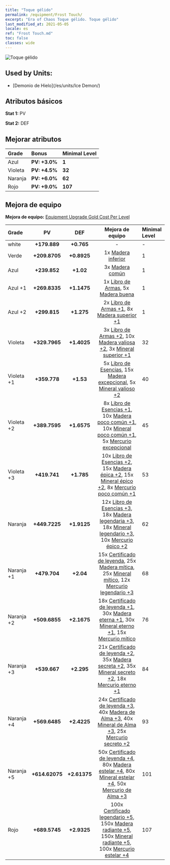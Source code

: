 ```yaml
---
title: "Toque gélido"
permalink: /equipment/Frost Touch/
excerpt: "Era of Chaos Toque gélido. Toque gélido"
last_modified_at: 2021-05-05
locale: es
ref: "Frost Touch.md"
toc: false
classes: wide
---
```


  ![Toque gélido](/images/e/e_9082.png)

## Used by Units:

* [Demonio de Hielo](/es/units/Ice Demon/) 


## Atributos básicos
 **Stat 1:** PV

 **Stat 2:** DEF

## Mejorar atributos

  |     Grade    |   Bonus | Minimal Level | 
  |:-------------|:--------|:--------------| 
  | Azul | **PV: +3.0%** | **1** | 
  | Violeta | **PV: +4.5%** | **32** | 
  | Naranja | **PV: +6.0%** | **62** | 
  | Rojo | **PV: +9.0%** | **107** | 


## Mejora de equipo
 **Mejora de equipo:** [Equipment Upgrade Gold Cost Per Level](/equipment/EquipmentUpgradeCostPerLevel/) 

  |          Grade      | PV | DEF | Mejora de equipo | Minimal Level |
  |:--------------------|:---------:|:---------:|:----------------:|:--------------|
  | white | **+179.889** | **+0.765** | - | - |
  | Verde | **+209.8705** | **+0.8925** | 1x [Madera inferior](/ItemsES/mat_1/) | 1 |
  | Azul | **+239.852** | **+1.02** | 3x [Madera común](/ItemsES/mat_7/) | 1 |
  | Azul +1 | **+269.8335** | **+1.1475** | 1x [Libro de Armas](/ItemsES/mat_18/), 5x [Madera buena](/ItemsES/mat_13/) | 1 |
  | Azul +2 | **+299.815** | **+1.275** | 2x [Libro de Armas +1](/ItemsES/mat_25/), 8x [Madera superior +1](/ItemsES/mat_20/) | 1 |
  | Violeta | **+329.7965** | **+1.4025** | 3x [Libro de Armas +2](/ItemsES/mat_32/), 10x [Madera valiosa +2](/ItemsES/mat_27/), 3x [Mineral superior +1](/ItemsES/mat_19/) | 32 |
  | Violeta +1 | **+359.778** | **+1.53** | 5x [Libro de Esencias](/ItemsES/mat_39/), 15x [Madera excepcional](/ItemsES/mat_34/), 5x [Mineral valioso +2](/ItemsES/mat_26/) | 40 |
  | Violeta +2 | **+389.7595** | **+1.6575** | 8x [Libro de Esencias +1](/ItemsES/mat_46/), 10x [Madera poco común +1](/ItemsES/mat_41/), 10x [Mineral poco común +1](/ItemsES/mat_40/), 5x [Mercurio excepcional](/ItemsES/mat_35/) | 45 |
  | Violeta +3 | **+419.741** | **+1.785** | 10x [Libro de Esencias +2](/ItemsES/mat_53/), 15x [Madera épica +2](/ItemsES/mat_48/), 15x [Mineral épico +2](/ItemsES/mat_47/), 8x [Mercurio poco común +1](/ItemsES/mat_42/) | 53 |
  | Naranja | **+449.7225** | **+1.9125** | 12x [Libro de Esencias +3](/ItemsES/mat_60/), 18x [Madera legendaria +3](/ItemsES/mat_55/), 18x [Mineral legendario +3](/ItemsES/mat_54/), 10x [Mercurio épico +2](/ItemsES/mat_49/) | 62 |
  | Naranja +1 | **+479.704** | **+2.04** | 15x [Certificado de leyenda](/ItemsES/mat_67/), 25x [Madera mítica](/ItemsES/mat_62/), 25x [Mineral mítico](/ItemsES/mat_61/), 12x [Mercurio legendario +3](/ItemsES/mat_56/) | 68 |
  | Naranja +2 | **+509.6855** | **+2.1675** | 18x [Certificado de leyenda +1](/ItemsES/mat_74/), 30x [Madera eterna +1](/ItemsES/mat_69/), 30x [Mineral eterno +1](/ItemsES/mat_68/), 15x [Mercurio mítico](/ItemsES/mat_63/) | 76 |
  | Naranja +3 | **+539.667** | **+2.295** | 21x [Certificado de leyenda +2](/ItemsES/mat_81/), 35x [Madera secreta +2](/ItemsES/mat_76/), 35x [Mineral secreto +2](/ItemsES/mat_75/), 18x [Mercurio eterno +1](/ItemsES/mat_70/) | 84 |
  | Naranja +4 | **+569.6485** | **+2.4225** | 24x [Certificado de leyenda +3](/ItemsES/mat_88/), 40x [Madera de Alma +3](/ItemsES/mat_83/), 40x [Mineral de Alma +3](/ItemsES/mat_82/), 25x [Mercurio secreto +2](/ItemsES/mat_77/) | 93 |
  | Naranja +5 | **+614.62075** | **+2.61375** | 50x [Certificado de leyenda +4](/ItemsES/mat_95/), 80x [Madera estelar +4](/ItemsES/mat_90/), 80x [Mineral estelar +4](/ItemsES/mat_89/), 50x [Mercurio de Alma +3](/ItemsES/mat_84/) | 101 |
  | Rojo | **+689.5745** | **+2.9325** | 100x [Certificado legendario +5](/ItemsES/mat_102/), 150x [Madera radiante +5](/ItemsES/mat_97/), 150x [Mineral radiante +5](/ItemsES/mat_96/), 100x [Mercurio estelar +4](/ItemsES/mat_91/) | 107 |

